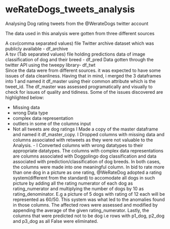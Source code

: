 # weRateDogs_tweets_analysis
Analysing Dog rating tweets from the @WerateDogs twitter account

The data used in this analysis were gotten from three different sources

A csv(comma separated values) file Twitter archive dataset which was publicly available - df_archive  
A tsv (Tab separated values) file holding predictions data of image classification of dog and their breed - df_pred 
Data gotten through the twitter API using the tweepy library- df_twt  
Since the data were from different sources. it was expected to have some issues of data cleanliness. Having that in mind, i merged the 3 dataframes into 1 and named it df_master using their common attribute which is the tweet_id. The df_master was assessed programatically and visually to check for issues of quality and tidiness. Some of the issues discovered are highlighted below:

- Missing data
- wrong Data type
- complex data representation
- outliers in some of the columns input
- Not all tweets are dog ratings
I Made a copy of the master dataframe and named it df_master_copy.
I Dropped columns with missing data and columns associated with retweets as they were not valuable to the Analysis. - I Converted columns with wrong datatypes to their appropriate datatypes.
The columns with complex data representations are columns associated with Doggolingo dog classification and data associated with prediction/classification of dog breeds. In both cases, the columns were made into one meaningful column.
In bid to rate more than one dog in a picture as one rating, @WeRateDog adopted a rating system(different from the standard) to accomodate all dogs in such picture by adding all the rating numerator of each dog as rating_numerator and multiplying the number of dogs by 10 as rating_denominator. E.g a picture of 5 dogs with rating of 12 each will be represented as 60/50. This system was what led to the anomalies found in those columns. The affected rows were assessed and modified by appending the average of the given rating_numerator.
Lastly, the columns that were predicted not to be dog i.e rows with p1_dog, p2_dog and p3_dog as all False were eliminated.
